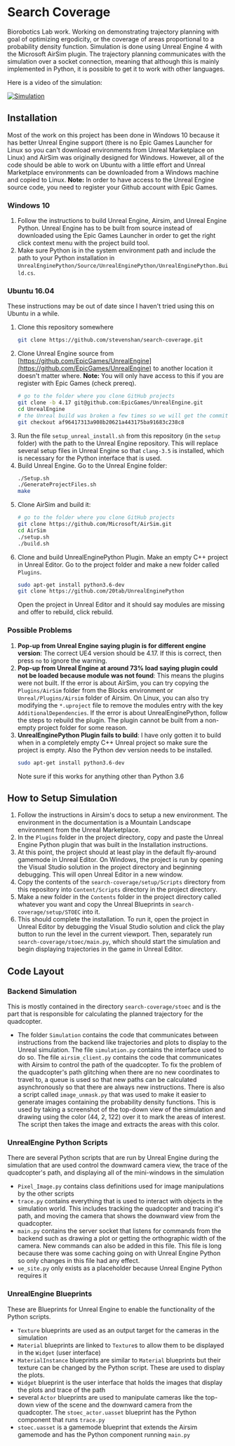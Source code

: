 # Search Coverage

Biorobotics Lab work. Working on demonstrating trajectory planning with goal of optimizing ergodicity, or the coverage of areas proportional to a probability density function. Simulation is done using Unreal Engine 4 with the Microsoft AirSim plugin. The trajectory planning communicates with the simulation over a socket connection, meaning that although this is mainly implemented in Python, it is possible to get it to work with other languages.

Here is a video of the simulation:

[![Simulation](https://img.youtube.com/vi/ij7dZU_yoRI/0.jpg)](https://www.youtube.com/watch?v=ij7dZU_yoRI)

## Installation

Most of the work on this project has been done in Windows 10 because it has better Unreal Engine support (there is no Epic Games Launcher for Linux so you can't download environments from Unreal Marketplace on Linux) and AirSim was originally designed for Windows. However, all of the code should be able to work on Ubuntu with a little effort and Unreal Marketplace environments can be downloaded from a Windows machine and copied to Linux. **Note:** In order to have access to the Unreal Engine source code, you need to register your Github account with Epic Games.

### Windows 10

1. Follow the instructions to build Unreal Engine, Airsim, and Unreal Engine Python. Unreal Engine has to be built from source instead of downloaded using the Epic Games Launcher in order to get the right click context menu with the project build tool. 
2. Make sure Python is in the system environment path and include the path to your Python installation in `UnrealEnginePython/Source/UnrealEnginePython/UnrealEnginePython.Build.cs`.

### Ubuntu 16.04

These instructions may be out of date since I haven't tried using this on Ubuntu in a while.

1. Clone this repository somewhere
   ```bash
   git clone https://github.com/stevenshan/search-coverage.git
   ```
2. Clone Unreal Engine source from [https://github.com/EpicGames/UnrealEngine](https://github.com/EpicGames/UnrealEngine) to another location it doesn't matter where. **Note:** You will only have access to this if you are register with Epic Games (check prereq).
   ```bash
   # go to the folder where you clone GitHub projects
   git clone -b 4.17 git@github.com:EpicGames/UnrealEngine.git
   cd UnrealEngine
   # the Unreal build was broken a few times so we will get the commit that works
   git checkout af96417313a908b20621a443175ba91683c238c8
   ```
3. Run the file `setup_unreal_install.sh` from this repository (in the `setup` folder) with the path to the Unreal Engine repository. This will replace several setup files in Unreal Engine so that `clang-3.5` is installed, which is necessary for the Python interface that is used.
4. Build Unreal Engine. Go to the Unreal Engine folder:
   ```bash
   ./Setup.sh
   ./GenerateProjectFiles.sh
   make
   ```
5. Clone AirSim and build it:
   ```bash
   # go to the folder where you clone GitHub projects
   git clone https://github.com/Microsoft/AirSim.git
   cd AirSim
   ./setup.sh
   ./build.sh
   ```
6. Clone and build UnrealEnginePython Plugin. Make an empty C++ project in Unreal Editor. Go to the project folder and make a new folder called `Plugins`.
   ```bash
   sudo apt-get install python3.6-dev
   git clone https://github.com/20tab/UnrealEnginePython
   ```
   Open the project in Unreal Editor and it should say modules are missing and offer to rebuild, click rebuild.

### Possible Problems

1. **Pop-up from Unreal Engine saying plugin is for different engine version**: The correct UE4 version should be 4.17. If this is correct, then press `no` to ignore the warning.
2. **Pop-up from Unreal Engine at around 73% load saying plugin could not be loaded because module was not found**: This means the plugins were not built. If the error is about AirSim, you can try copying the `Plugins/AirSim` folder from the Blocks environment or `Unreal/Plugins/Airsim` folder of Airsim. On Linux, you can also try modifying the `*.uproject` file to remove the modules entry with the key `AdditionalDependencies`. If the error is about UnrealEnginePython, follow the steps to rebuild the plugin. The plugin cannot be built from a non-empty project folder for some reason.
3. **UnrealEnginePython Plugin fails to build**: I have only gotten it to build when in a completely empty C++ Unreal project so make sure the project is empty. Also the Python dev version needs to be installed.
   ```bash
   sudo apt-get install python3.6-dev
   ```
   Note sure if this works for anything other than Python 3.6

## How to Setup Simulation

1. Follow the instructions in Airsim's docs to setup a new environment. The environment in the documentation is a Mountain Landscape environment from the Unreal Marketplace.
2. In the `Plugins` folder in the project directory, copy and paste the Unreal Engine Python plugin that was built in the Installation instructions.
3. At this point, the project should at least play in the default fly-around gamemode in Unreal Editor. On Windows, the project is run by opening the Visual Studio solution in the project directory and beginning debugging. This will open Unreal Editor in a new window.
4. Copy the contents of the `search-coverage/setup/Scripts` directory from this repository into `Content/Scripts` directory in the project directory.
5. Make a new folder in the `Contents` folder in the project directory called whatever you want and copy the Unreal Blueprints in `search-coverage/setup/STOEC` into it.
6. This should complete the installation. To run it, open the project in Unreal Editor by debugging the Visual Studio solution and click the play button to run the level in the current viewport. Then, separately run `search-coverage/stoec/main.py`, which should start the simulation and begin displaying trajectories in the game in Unreal Editor.

## Code Layout

### Backend Simulation

This is mostly contained in the directory `search-coverage/stoec` and is the part that is responsible for calculating the planned trajectory for the quadcopter.

- The folder `Simulation` contains the code that communicates between instructions from the backend like trajectories and plots to display to the Unreal simulation. The file `simulation.py` contains the interface used to do so. The file `airsim_client.py` contains the code that communicates with Airsim to control the path of the quadcopter. To fix the problem of the quadcopter's path glitching when there are no new coordinates to travel to, a queue is used so that new paths can be calculated asynchronously so that there are always new instructions. There is also a script called `image_unmask.py` that was used to make it easier to generate images containing the probability density functions. This is used by taking a screenshot of the top-down view of the simulation and drawing using the color (44, 2, 122) over it to mark the areas of interest. The script then takes the image and extracts the areas with this color.

### UnrealEngine Python Scripts

There are several Python scripts that are run by Unreal Engine during the simulation that are used control the downward camera view, the trace of the quadcopter's path, and displaying all of the mini-windows in the simulation

- `Pixel_Image.py` contains class definitions used for image manipulations by the other scripts
- `trace.py` contains everything that is used to interact with objects in the simulation world. This includes tracking the quadcopter and tracing it's path, and moving the camera that shows the downward view from the quadcopter.
- `main.py` contains the server socket that listens for commands from the backend such as drawing a plot or getting the orthographic width of the camera. New commands can also be added in this file. This file is long because there was some caching going on with Unreal Engine Python so only changes in this file had any effect.
- `ue_site.py` only exists as a placeholder because Unreal Engine Python requires it

### UnrealEngine Blueprints

These are Blueprints for Unreal Engine to enable the functionality of the Python scripts.

- `Texture` blueprints are used as an output target for the cameras in the simulation
- `Material` blueprints are linked to `Texture`s to allow them to be displayed in the `Widget` (user interface) 
- `MaterialInstance` blueprints are similar to `Material` blueprints but their texture can be changed by the Python script. These are used to display the plots.
- `Widget` blueprint is the user interface that holds the images that display the plots and trace of the path
- several `Actor` blueprints are used to manipulate cameras like the top-down view of the scene and the downward camera from the quadcopter. The `stoec_actor.uasset` blueprint has the Python component that runs `trace.py`
- `stoec.uasset` is a gamemode blueprint that extends the Airsim gamemode and has the Python component running `main.py`
